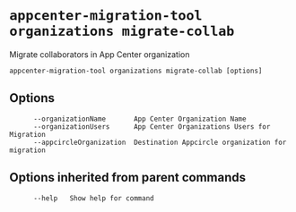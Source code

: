 # `appcenter-migration-tool organizations migrate-collab`

Migrate collaborators in App Center organization

```plaintext
appcenter-migration-tool organizations migrate-collab [options]
```

## Options

```plaintext
      --organizationName       App Center Organization Name
      --organizationUsers      App Center Organizations Users for Migration
      --appcircleOrganization  Destination Appcircle organization for migration
```

## Options inherited from parent commands

```plaintext
      --help   Show help for command
```
